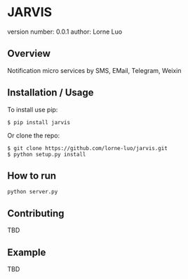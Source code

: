 JARVIS
===============================

version number: 0.0.1
author: Lorne Luo

Overview
--------

Notification micro services by SMS, EMail, Telegram, Weixin

Installation / Usage
--------------------

To install use pip:

    $ pip install jarvis


Or clone the repo:

    $ git clone https://github.com/lorne-luo/jarvis.git
    $ python setup.py install


How to run
--------------------
    python server.py

Contributing
------------

TBD

Example
-------

TBD